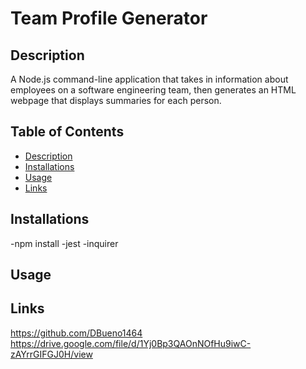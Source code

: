 # Team Profile Generator

  ## Description
  A Node.js command-line application that takes in information about employees on a software engineering team, then generates an HTML webpage that displays summaries for each person.
  ## Table of Contents
  - [Description](#Description)
  - [Installations](#Installations)
  - [Usage](#Usage)
  - [Links](#Links)
  ## Installations
  -npm install 
  -jest 
  -inquirer  
  ## Usage 
  ## Links
  https://github.com/DBueno1464
  https://drive.google.com/file/d/1Yj0Bp3QAOnNOfHu9iwC-zAYrrGIFGJ0H/view